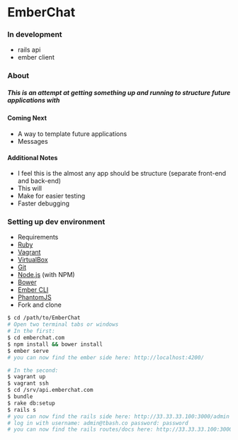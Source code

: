 # EmberChat

### In development
* rails api
* ember client

### About
##### This is an attempt at getting something up and running to structure future applications with

#### Coming Next
* A way to template future applications
* Messages

#### Additional Notes
* I feel this is the almost any app should be structure (separate front-end and back-end)
* This will
 * Make for easier testing
 * Faster debugging

### Setting up dev environment
* Requirements
 * [Ruby](https://www.ruby-lang.org/en/)
 * [Vagrant](https://www.vagrantup.com/)
 * [VirtualBox](https://www.virtualbox.org/wiki/Downloads)
 * [Git](http://git-scm.com/)
 * [Node.js](http://nodejs.org/) (with NPM)
 * [Bower](http://bower.io/)
 * [Ember CLI](http://www.ember-cli.com/)
 * [PhantomJS](http://phantomjs.org/)
* Fork and clone

```sh
$ cd /path/to/EmberChat
# Open two terminal tabs or windows
# In the first:
$ cd emberchat.com
$ npm install && bower install
$ ember serve
# you can now find the ember side here: http://localhost:4200/

# In the second:
$ vagrant up
$ vagrant ssh
$ cd /srv/api.emberchat.com
$ bundle
$ rake db:setup
$ rails s
# you can now find the rails side here: http://33.33.33.100:3000/admin
# log in with username: admin@tbash.co password: password
# you can now find the rails routes/docs here: http://33.33.33.100:3000/documentation
```
